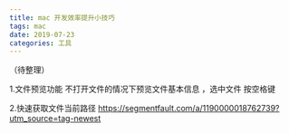 ```yaml
---
title: mac 开发效率提升小技巧
tags: mac
date: 2019-07-23
categories: 工具
---
```

（待整理）

1.文件预览功能  不打开文件的情况下预览文件基本信息 ，选中文件 按空格键

2.快速获取文件当前路径  https://segmentfault.com/a/1190000018762739?utm_source=tag-newest
